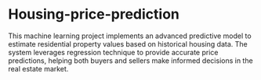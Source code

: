 # Housing-price-prediction
This machine learning project implements an advanced predictive model to estimate residential property values based on historical housing data. The system leverages  regression technique to provide accurate price predictions, helping both buyers and sellers make informed decisions in the real estate market.
